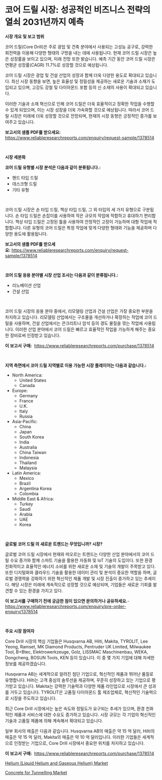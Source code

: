 <p><h1>코어 드릴 시장: 성공적인 비즈니스 전략의 열쇠 2031년까지 예측</h1></p><p><strong>시장 개요 및 보고 범위</strong></p>
<p><p>코어 드릴(Core Drill)은 주로 광업 및 건축 분야에서 사용되는 고성능 공구로, 강력한 회전력을 이용해 다양한 형태의 구멍을 내는 데에 사용됩니다. 현재 코어 드릴 시장은 높은 성장률을 보이고 있으며, 미래 전망 또한 밝습니다. 예측 기간 동안 코어 드릴 시장은 연평균 성장률(CAGR) 11.7%로 성장할 것으로 예상됩니다. </p><p>코어 드릴 시장은 광업 및 건설 산업의 성장과 함께 더욱 다양한 용도로 확대되고 있습니다. 최신 시장 동향을 보면, 높은 효율성 및 정밀성을 제공하는 새로운 기술과 소재가 도입되고 있으며, 고강도 강철 및 다이아몬드 포함 등의 신 소재의 사용이 확대되고 있습니다. </p><p>이러한 기술과 소재 혁신으로 인해 코어 드릴은 더욱 효율적이고 정확한 작업을 수행할 수 있게 되었으며, 이는 시장 성장을 더욱 가속화할 것으로 예상됩니다. 따라서 코어 드릴 시장은 미래에 더욱 성장할 것으로 전망되며, 현재의 시장 동향은 긍정적인 증가를 보여주고 있습니다.</p></p>
<p><strong>보고서의 샘플 PDF를 받으세요:</strong> <a href="https://www.reliableresearchreports.com/enquiry/request-sample/1378514">https://www.reliableresearchreports.com/enquiry/request-sample/1378514</a></p>
<p>&nbsp;</p>
<p><strong>시장 세분화</strong></p>
<p><strong>코어 드릴 유형별 시장 분석은 다음과 같이 분류됩니다.:</strong></p>
<p><ul><li>핸드 타입 드릴</li><li>데스크형 드릴</li><li>기타 유형</li></ul></p>
<p>&nbsp;</p>
<p><p>코어 드릴 시장은 손 타입 드릴, 책상 타입 드릴, 그 외 타입의 세 가지 유형으로 구분됩니다. 손 타입 드릴은 손잡이를 사용하여 작은 규모의 작업에 적합하고 휴대하기 편리합니다. 책상 타입 드릴은 고정된 틀을 사용하여 안정적인 고정이 가능하며 대형 작업에 적합합니다. 다른 유형의 코어 드릴은 특정 작업에 맞게 다양한 형태와 기능을 제공하며 다양한 용도에 활용됩니다.</p></p>
<p><strong>보고서의 샘플 PDF를 받으세요:</strong>&nbsp;<a href="https://www.reliableresearchreports.com/enquiry/request-sample/1378514">https://www.reliableresearchreports.com/enquiry/request-sample/1378514</a></p>
<p>&nbsp;</p>
<p><strong> 코어 드릴 응용 분야별 시장 산업 조사는 다음과 같이 분류됩니다.:</strong></p>
<p><ul><li>리노베이션 산업</li><li>건설 산업</li></ul></p>
<p>&nbsp;</p>
<p><p>코어 드릴 시장의 응용 분야 중에서, 리모델링 산업과 건설 산업은 가장 중요한 부분을 차지하고 있습니다. 리모델링 산업에서는 구조물을 개선하거나 확장하는 작업에 코어 드릴을 사용하며, 건설 산업에서는 콘크리트나 암석 등의 경도 물질을 깎는 작업에 사용됩니다. 이러한 산업 분야에서 코어 드릴은 빠르고 효율적인 작업을 가능하게 해주는 중요한 장비로써 인정받고 있습니다.</p></p>
<p><strong>이 보고서 구매:</strong>&nbsp; <a href="https://www.reliableresearchreports.com/purchase/1378514">https://www.reliableresearchreports.com/purchase/1378514</a></p>
<p>&nbsp;</p>
<p><strong>지역 측면에서 코어 드릴 지역별로 이용 가능한 시장 플레이어는 다음과 같습니다.:</strong></p>
<p><ul>
    <li>
        North America:
        <ul>
            <li>United States</li>
            <li>Canada</li>
        </ul>
    </li>
    <li>
        Europe:
        <ul>
            <li>Germany</li>
            <li>France</li>
            <li>U.K.</li>
            <li>Italy</li>
            <li>Russia</li>
        </ul>
    </li>
    <li>
        Asia-Pacific:
        <ul>
            <li>China</li>
            <li>Japan</li>
            <li>South Korea</li>
            <li>India</li>
            <li>Australia</li>
            <li>China Taiwan</li>
            <li>Indonesia</li>
            <li>Thailand</li>
            <li>Malaysia</li>
        </ul>
    </li>
    <li>
        Latin America:
        <ul>
            <li>Mexico</li>
            <li>Brazil</li>
            <li>Argentina Korea</li>
            <li>Colombia</li>
        </ul>
    </li>
    <li>
        Middle East & Africa:
        <ul>
            <li>Turkey</li>
            <li>Saudi</li>
            <li>Arabia</li>
            <li>UAE</li>
            <li>Korea</li>
        </ul>
    </li>
    </ul></p>
<p>&nbsp;</p>
<p><strong>글로벌 코어 드릴 의 새로운 트렌드는 무엇입니까? 시장?</strong></p>
<p><p>글로벌 코어 드릴 시장에서 현재와 떠오르는 트렌드는 다양한 산업 분야에서의 코어 드릴 수요 증가와 함께 스마트 기술을 활용한 자동화 및 IoT 기술의 도입이다. 또한 환경 친화적이고 효율적인 에너지 소비를 위한 새로운 소재 및 기술의 개발이 주목받고 있다. 또한 디지털화와 클라우드 기술을 활용한 데이터 관리 및 분석이 중요한 역할을 하며, 글로벌 경쟁력을 강화하기 위한 혁신적인 제품 개발 및 시장 진출이 증가하고 있는 추세이다. 해당 시장은 미래에 계속적으로 성장할 것으로 예상되며, 기업들은 새로운 기회를 발견할 수 있는 환경을 가지고 있다.</p></p>
<p><strong>이 보고서를 구매하기 전에 궁금한 점이 있으면 문의하거나 공유하세요.</strong>- <a href="https://www.reliableresearchreports.com/enquiry/pre-order-enquiry/1378514">https://www.reliableresearchreports.com/enquiry/pre-order-enquiry/1378514</a></p>
<p>&nbsp;</p>
<p><strong>주요 시장 참여자</strong></p>
<p><p>Core Drill 시장의 핵심 기업들은 Husqvarna AB, Hilti, Makita, TYROLIT, Lee Yeong, Ramset, MK Diamond Products, Pentruder UK Limited, Milwaukee Tool, B+Btec, Elektrowerkzeuge, Golz, LISSMAC Maschinenbau, WEKA, Dongcheng, BOSUN Tools, KEN 등이 있습니다. 이 중 몇 가지 기업에 대해 자세한 정보를 제공하겠습니다.</p><p>Husqvarna AB는 세계적으로 알려진 첨단 기업으로, 혁신적인 제품과 뛰어난 품질로 유명합니다. Hilti는 고객 중심의 솔루션을 제공하며, 꾸준히 성장하고 있는 기업으로 평가받고 있습니다. Makita는 강력한 기술력과 다양한 제품 라인업으로 시장에서 큰 성과를 거두고 있습니다. TYROLIT은 고품질 다이아몬드 툴 제조업체로, 혁신적인 기술력으로 시장을 주도하고 있습니다.</p><p>최근 Core Drill 시장에서는 높은 속도와 정밀도가 요구되는 추세가 있으며, 환경 친화적인 제품과 서비스에 대한 수요도 증가하고 있습니다. 시장 규모는 각 기업의 혁신적인 기술과 고품질 제품에 의해 계속해서 확대되고 있습니다.</p><p>일부 회사의 매출은 다음과 같습니다. Husqvarna AB의 매출은 약 15 억 달러, Hilti의 매출은 약 15 억 달러, Makita의 매출은 약 10 억 달러입니다. 이러한 기업들은 세계적으로 인정받는 기업으로, Core Drill 시장에서 중요한 위치를 차지하고 있습니다.</p></p>
<p><strong>이 보고서 구매:</strong>&nbsp;&nbsp;<a href="https://www.reliableresearchreports.com/purchase/1378514">https://www.reliableresearchreports.com/purchase/1378514</a></p>
<p><p><a href="https://github.com/Glendatilghmankmgz0rbhwpy/Market-Research-Report-List-1/blob/main/helium-liquid-helium-and-gaseous-helium-market.md">Helium (Liquid Helium and Gaseous Helium) Market</a></p><p><a href="https://butternut-bug-553.notion.site/Concrete-for-Tunnelling-Market-Provides-Detailed-Segmentation-of-this-Market-based-on-Type-Applicat-e94dc182e1ca47f8aebb7837653543ce">Concrete for Tunnelling Market</a></p></p>
